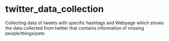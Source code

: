 # twitter_data_collection
Collecting data of tweets with specific hashtags and 
Webpage which shows the data collected from twitter that contains information of missing people/things/pets
